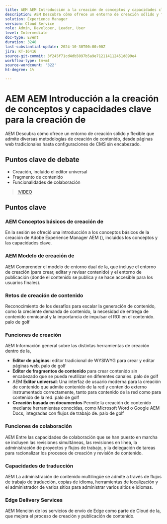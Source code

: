 ```yaml
---
title: AEM AEM Introducción a la creación de conceptos y capacidades clave para la creación de
description: AEM Descubra cómo ofrece un entorno de creación sólido y flexible que admite varias metodologías de creación de contenido, desde páginas web tradicionales hasta configuraciones de CMS sin encabezado.Puntos de debate clave:Creación, incluido el editor universalFragmentos de contenidoFunciones de colaboración
solution: Experience Manager
version: Cloud Service
role: Admin, Developer, Leader, User
level: Intermediate
doc-type: Event
duration: 3248
last-substantial-update: 2024-10-30T00:00:00Z
jira: KT-16416
source-git-commit: 3f245f71cd4db5097b5a9e712114112451d899e4
workflow-type: tm+mt
source-wordcount: '322'
ht-degree: 1%

---
```



# AEM AEM Introducción a la creación de conceptos y capacidades clave para la creación de

AEM Descubra cómo ofrece un entorno de creación sólido y flexible que admite diversas metodologías de creación de contenido, desde páginas web tradicionales hasta configuraciones de CMS sin encabezado.

## Puntos clave de debate

* Creación, incluido el editor universal
* Fragmento de contenido
* Funcionalidades de colaboración

>[!VIDEO](https://video.tv.adobe.com/v/3435747/?learn=on)

## Puntos clave

### AEM Conceptos básicos de creación de

En la sesión se ofreció una introducción a los conceptos básicos de la creación de Adobe Experience Manager AEM (), incluidos los conceptos y las capacidades clave.

### AEM Modelo de creación de

AEM Comprender el modelo de entorno dual de la, que incluye el entorno de creación (para crear, editar y revisar contenido) y el entorno de publicación (donde el contenido se publica y se hace accesible para los usuarios finales).

### Retos de creación de contenido

Reconocimiento de los desafíos para escalar la generación de contenido, como la creciente demanda de contenido, la necesidad de entrega de contenido omnicanal y la importancia de impulsar el ROI en el contenido. palo de golf

### Funciones de creación

AEM Información general sobre las distintas herramientas de creación dentro de la,

* **Editor de páginas**: editor tradicional de WYSIWYG para crear y editar páginas web. palo de golf
* **Editor de fragmentos de contenido** para crear contenido sin encabezado que se pueda reutilizar en diferentes canales. palo de golf
* AEM **Editor universal**: Una interfaz de usuario moderna para la creación de contenido que admite contenido de la red y contenido externo instrumentado correctamente, tanto para contenido de la red como para contenido de la red. palo de golf
* **Creación basada en documentos** Permite la creación de contenido mediante herramientas conocidas, como Microsoft Word o Google AEM Docs, integradas con flujos de trabajo de. palo de golf

### Funciones de colaboración

AEM Entre las capacidades de colaboración que se han puesto en marcha se incluyen las revisiones simultáneas, las revisiones en línea, la administración de proyectos y flujos de trabajo, y la delegación de tareas para racionalizar los procesos de creación y revisión de contenido.

### Capacidades de traducción

AEM La administración de contenido multilingüe se admite a través de flujos de trabajo de traducción, copias de idioma, herramientas de localización y el administrador de varios sitios para administrar varios sitios e idiomas.

### Edge Delivery Services

AEM Mención de los servicios de envío de Edge como parte de Cloud de la, que mejora el proceso de creación y publicación de contenido.